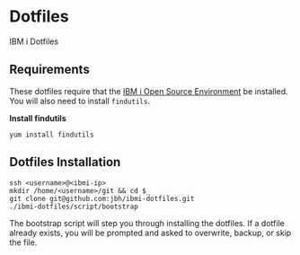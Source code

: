 # Dotfiles
IBM i Dotfiles

## Requirements
These dotfiles require that the
[IBM i Open Source Environment](https://sobo.red/ibmi-rpms) be installed. You
will also need to install `findutils`.

**Install findutils**

```
yum install findutils
```

## Dotfiles Installation
```
ssh <username>@<ibmi-ip>
mkdir /home/<username>/git && cd $_
git clone git@github.com:jbh/ibmi-dotfiles.git
./ibmi-dotfiles/script/bootstrap
```

The bootstrap script will step you through installing the dotfiles. If a dotfile
already exists, you will be prompted and asked to overwrite, backup, or skip the
file.

